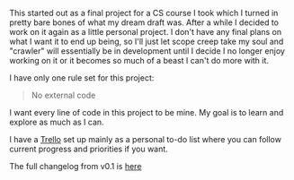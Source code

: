 This started out as a final project for a CS course I took which I turned in pretty bare bones of what my dream draft was. After a while I decided to work on it again as a little personal project. I don't have any final plans on what I want it to end up being, so I'll just let scope creep take my soul and "crawler" will essentially be in development until I decide I no longer enjoy working on it or it becomes so much of a beast I can't do more with it.

I have only one rule set for this project:

>No external code

I want every line of code in this project to be mine. My goal is to learn and explore as much as I can.

I have a [Trello](https://trello.com/b/ZKiOcDwN/crawler-project-roadmap) set up mainly as a personal to-do list where you can follow current progress and priorities if you want.

The full changelog from v0.1 is [here](https://github.com/Serious-Josh/crawler-project/blob/master/crawler/Change_Log.txt)
